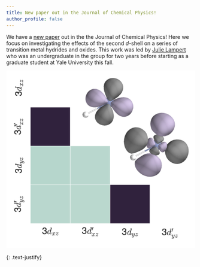 ```yaml
---
title: New paper out in the Journal of Chemical Physics!
author_profile: false
---
```


We have a [new paper](https://pubs.aip.org/aip/jcp/article/161/17/174103/3318456/Orbital-entanglement-and-the-double-d-shell-effect) out in the the Journal of Chemical Physics! Here we focus on investigating the effects of the second *d*-shell on a series of transition metal hydrides and oxides. This work was led by [Julie Lampert](https://chem.yale.edu/faculty/julie-lampert) who was an undergraduate in the group for two years before starting as a graduate student at Yale University this fall.

<img src="/assets/images/JCP-TOC-01-11-2024.png" alt="">

{: .text-justify}
